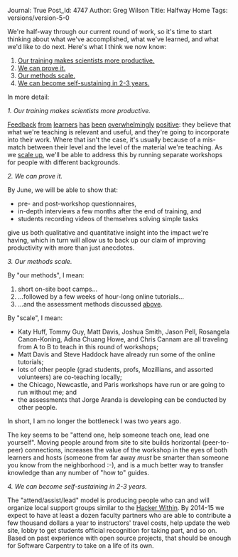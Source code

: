 Journal: True
Post_Id: 4747
Author: Greg Wilson
Title: Halfway Home
Tags: versions/version-5-0

<p>We're half-way through our current round of work, so it's time to start thinking about what we've accomplished, what we've learned, and what we'd like to do next. Here's what I think we now know:</p>
<ol>
<li><a href="#productive">Our training makes scientists more productive.</a></li>
<li><a href="#proof">We can prove it.</a></li>
<li><a href="#scale">Our methods scale.</a></li>
<li><a href="#sustain">We can become self-sustaining in 2-3 years.</a></li>
</ol>
<p>In more detail:</p>
<p id="productive"><em>1. Our training makes scientists more productive.</em></p>
<p><a href="{{root_path}}/blog/2012/03/the-trieste-workshop-one-week-later.html">Feedback</a> <a href="{{root_path}}/blog/2012/03/wrapping-up-the-stsci-course.html">from</a> <a href="{{root_path}}/blog/2012/03/our-indiana-u-workshop-went-well.html">learners</a> <a href="{{root_path}}/blog/2012/03/wrapping-up-mbari-workshop.html">has</a> <a href="{{root_path}}/blog/2012/04/lessons-learned-at-the-university-of-chicago.html">been</a> <a href="{{root_path}}/blog/2012/03/wrapping-up-in-oakland.html">overwhelmingly</a> <a href="{{root_path}}/blog/2012/04/utah-state-university-wrap-up.html">positive</a>: they believe that what we're teaching is relevant and useful, and they're going to incorporate into their work. Where that isn't the case, it's usually because of a mis-match between their level and the level of the material we're teaching. As we <a href="#scale">scale up</a>, we'll be able to address this by running separate workshops for people with different backgrounds.</p>
<p id="proof"><em>2. We can prove it.</em></p>
<p>By June, we will be able to show that:</p>
<ul>
<li>pre- and post-workshop questionnaires,</li>
<li>in-depth interviews a few months after the end of training, and</li>
<li>students recording videos of themselves solving simple tasks</li>
</ul>
<p>give us both qualitative and quantitative insight into the impact we're having, which in turn will allow us to back up our claim of improving productivity with more than just anecdotes.</p>
<p id="scale"><em>3. Our methods scale.</em></p>
<p>By "our methods", I mean:</p>
<ol>
<li>short on-site boot camps...</li>
<li>...followed by a few weeks of hour-long online tutorials...</li>
<li>...and the assessment methods discussed <a href="#proof">above</a>.</li>
</ol>
<p>By "scale", I mean:</p>
<ul>
<li>Katy Huff, Tommy Guy, Matt Davis, Joshua Smith, Jason Pell, Rosangela Canon-Koning, Adina Chuang Howe, and Chris Cannam are all traveling from A to B to teach in this round of workshops;</li>
<li>Matt Davis and Steve Haddock have already run some of the online tutorials;</li>
<li>lots of other people (grad students, profs, Mozillians, and assorted volunteers) are co-teaching locally;</li>
<li>the Chicago, Newcastle, and Paris workshops have run or are going to run without me; and</li>
<li>the assessments that Jorge Aranda is developing can be conducted by other people.</li>
</ul>
<p>In short, I am no longer the bottleneck I was two years ago.</p>
<p>The key seems to be "attend one, help someone teach one, lead one yourself". Moving people around from site to site builds horizontal (peer-to-peer) connections, increases the value of the workshop in the eyes of both learners and hosts (someone from far away <em>must</em> be smarter than someone you know from the neighborhood :-), and is a much better way to transfer knowledge than any number of "how to" guides.</p>
<p id="sustain"><em>4. We can become self-sustaining in 2-3 years.</em></p>
<p>The "attend/assist/lead" model is producing people who can and will organize local support groups similar to the <a href="http://hackerwithin.org/">Hacker Within</a>. By 2014-15 we expect to have at least a dozen faculty partners who are able to contribute a few thousand dollars a year to instructors' travel costs, help update the web site, lobby to get students official recognition for taking part, and so on. Based on past experience with open source projects, that should be enough for Software Carpentry to take on a life of its own.</p>
